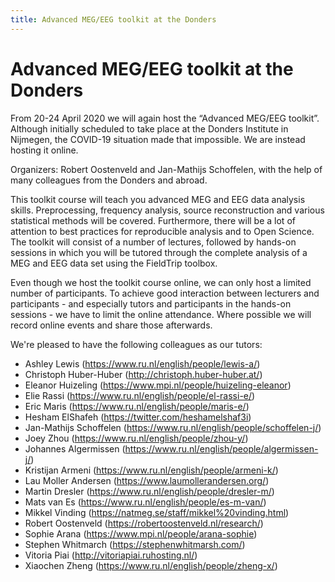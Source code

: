 ```yaml
---
title: Advanced MEG/EEG toolkit at the Donders
---
```


# Advanced MEG/EEG toolkit at the Donders

From 20-24 April 2020 we will again host the “Advanced MEG/EEG toolkit”. Although initially scheduled to take place at the Donders Institute in Nijmegen, the COVID-19 situation made that impossible. We are instead hosting it online.

Organizers: Robert Oostenveld and Jan-Mathijs Schoffelen, with the help of many colleagues from the Donders and abroad.

This toolkit course will teach you advanced MEG and EEG data analysis skills. Preprocessing, frequency analysis, source reconstruction and various statistical methods will be covered. Furthermore, there will be a lot of attention to best practices for reproducible analysis and to Open Science. The toolkit will consist of a number of lectures, followed by hands-on sessions in which you will be tutored through the complete analysis of a MEG and EEG data set using the FieldTrip toolbox.

Even though we host the toolkit course online, we can only host a limited number of participants. To achieve good interaction between lecturers and participants - and especially tutors and participants in the hands-on sessions -  we have to limit the online attendance. Where possible we will record online events and share those afterwards.

We're pleased to have the following colleagues as our tutors:
* Ashley Lewis (https://www.ru.nl/english/people/lewis-a/)
* Christoph Huber-Huber (http://christoph.huber-huber.at/)
* Eleanor Huizeling (https://www.mpi.nl/people/huizeling-eleanor)
* Elie Rassi (https://www.ru.nl/english/people/el-rassi-e/)
* Eric Maris (https://www.ru.nl/english/people/maris-e/)
* Hesham ElShafeh (https://twitter.com/heshamelshaf3i)
* Jan-Mathijs Schoffelen (https://www.ru.nl/english/people/schoffelen-j/)
* Joey Zhou (https://www.ru.nl/english/people/zhou-y/)
* Johannes Algermissen (https://www.ru.nl/english/people/algermissen-j/)
* Kristijan Armeni (https://www.ru.nl/english/people/armeni-k/)
* Lau Moller Andersen (https://www.laumollerandersen.org/)
* Martin Dresler (https://www.ru.nl/english/people/dresler-m/)
* Mats van Es (https://www.ru.nl/english/people/es-m-van/)
* Mikkel Vinding (https://natmeg.se/staff/mikkel%20vinding.html)
* Robert Oostenveld (https://robertoostenveld.nl/research/)
* Sophie Arana (https://www.mpi.nl/people/arana-sophie)
* Stephen Whitmarch (https://stephenwhitmarsh.com/)
* Vitoria Piai (http://vitoriapiai.ruhosting.nl/)
* Xiaochen Zheng (https://www.ru.nl/english/people/zheng-x/)

